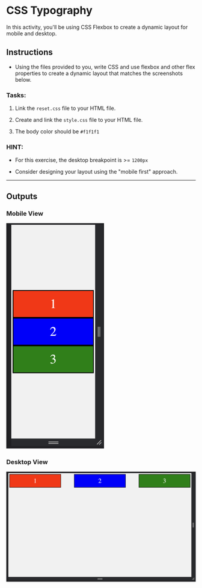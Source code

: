 # CSS Typography

In this activity, you'll be using CSS Flexbox to create a dynamic layout for mobile and desktop.

## Instructions

- Using the files provided to you, write CSS and use flexbox and other flex properties to create a dynamic layout that matches the screenshots below.

### Tasks:

1. Link the `reset.css` file to your HTML file.

2. Create and link the `style.css` file to your HTML file.

3. The body color should be `#f1f1f1`

### HINT:

- For this exercise, the desktop breakpoint is >= `1200px`

- Consider designing your layout using the "mobile first" approach.

---

## Outputs

### Mobile View

<img style="max-height: 600px" src="./output_320px.png" />

### Desktop View

<img style="max-height: 600px" src="./output_1440px.png" />
